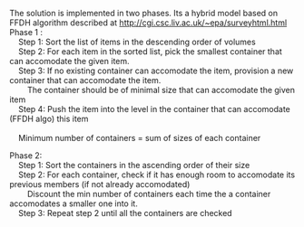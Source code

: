 The solution is implemented in two phases. Its a hybrid model based on FFDH algorithm described at http://cgi.csc.liv.ac.uk/~epa/surveyhtml.html <br>
Phase 1 : <br>
&nbsp;&nbsp;&nbsp;&nbsp;Step 1: Sort the list of items in the descending order of volumes<br>
&nbsp;&nbsp;&nbsp;&nbsp;Step 2: For each item in the sorted list, pick the smallest container that can accomodate the given item.<br>
&nbsp;&nbsp;&nbsp;&nbsp;Step 3: If no existing container can accomodate the item, provision a new container that can accomodate the item. <br>
&nbsp;&nbsp;&nbsp;&nbsp;&nbsp;&nbsp;&nbsp;&nbsp;The container should be of minimal size that can accomodate the given item <br>
&nbsp;&nbsp;&nbsp;&nbsp;Step 4: Push the item into the level in the container that can accomodate (FFDH algo) this item<br>
    <br>
&nbsp;&nbsp;&nbsp;&nbsp;Minimum number of containers = sum of sizes of each container<br>
    
Phase 2:<br>
&nbsp;&nbsp;&nbsp;&nbsp;Step 1: Sort the containers in the ascending order of their size<br>
&nbsp;&nbsp;&nbsp;&nbsp;Step 2: For each container, check if it has enough room to accomodate its previous members (if not already accomodated) <br>
&nbsp;&nbsp;&nbsp;&nbsp;&nbsp;&nbsp;&nbsp;&nbsp;Discount the min number of containers each time the a container accomodates a smaller one into it.<br>
&nbsp;&nbsp;&nbsp;&nbsp;Step 3: Repeat step 2 until all the containers are checked<br>
